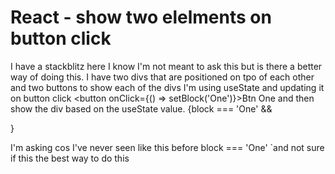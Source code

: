 
# React - show two elelments on button click

I have a stackblitz here
I know I'm not meant to ask this but is there a better way of doing this.
I have two divs that are positioned on tpo of each other and two buttons to show each of the divs
I'm using useState and updating it on button click <button onClick={() => setBlock('One')}>Btn One</button>
and then show the div based on the useState value.
{block === 'One' && <div className="FlexContainerColOne"></div>}

I'm asking cos I've never seen like this before block === 'One' `and not sure if this the best way to do this

        